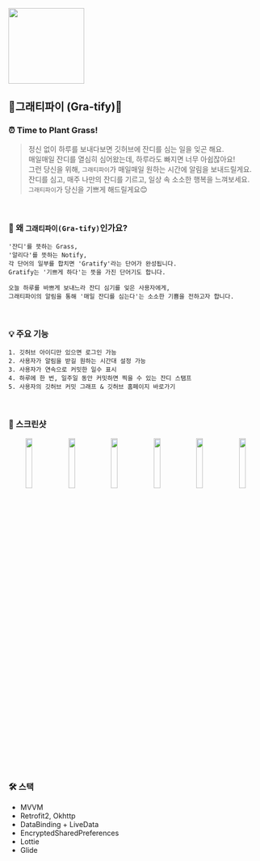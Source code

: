 <img src="https://github.com/choHarmony/time-to-plant-commit/assets/74913340/973aa56f-4c6b-4d2e-abf7-f5041ab3587f"
  width="150" height="150">   
## 🌿그래티파이 (Gra-tify)🌿   
### ⏰ Time to Plant Grass!   
> 정신 없이 하루를 보내다보면 깃허브에 잔디를 심는 일을 잊곤 해요.   
> 매일매일 잔디를 열심히 심어왔는데, 하루라도 빠지면 너무 아쉽잖아요!   
> 그런 당신을 위해, `그래티파이`가 매일매일 원하는 시간에 알림을 보내드릴게요.    
> 잔디를 심고, 매주 나만의 잔디를 기르고, 일상 속 소소한 행복을 느껴보세요.      
> `그래티파이`가 당신을 기쁘게 해드릴게요😊   
</br>

### 🔎 왜 `그래티파이(Gra-tify)`인가요?   
```
'잔디'를 뜻하는 Grass,   
'알리다'를 뜻하는 Notify,
각 단어의 일부를 합치면 'Gratify'라는 단어가 완성됩니다.
Gratify는 '기쁘게 하다'는 뜻을 가진 단어기도 합니다.
  
오늘 하루를 바쁘게 보내느라 잔디 심기를 잊은 사용자에게,
그래티파이의 알림을 통해 '매일 잔디를 심는다'는 소소한 기쁨을 전하고자 합니다.
```
</br>   

### 💡 주요 기능   
```
1. 깃허브 아이디만 있으면 로그인 가능   
2. 사용자가 알림을 받길 원하는 시간대 설정 가능   
3. 사용자가 연속으로 커밋한 일수 표시
4. 하루에 한 번, 일주일 동안 커밋하면 찍을 수 있는 잔디 스탬프
5. 사용자의 깃허브 커밋 그래프 & 깃허브 홈페이지 바로가기
```
</br>   

### 📸 스크린샷   
<p align="center" width="100%">
  <img src="https://github.com/choHarmony/time-to-plant-commit/assets/74913340/a69bb1c9-129e-4dd6-83d9-2020b8ccb512" width="16%">
  <img src="https://github.com/choHarmony/time-to-plant-commit/assets/74913340/5608e3ea-6398-45da-9c21-9cdff4196ed8" width="16%">
  <img src="https://github.com/choHarmony/time-to-plant-commit/assets/74913340/ae3a4aa5-bf26-49cf-84ad-8549a013ba7b" width="16%">
  <img src="https://github.com/choHarmony/time-to-plant-commit/assets/74913340/336541cc-2356-4b77-9a0e-7d551caa40a1" width="16%">
  <img src="https://github.com/choHarmony/time-to-plant-commit/assets/74913340/f6dd142d-b582-43f1-bd27-ec1d27f95a92" width="16%">
  <img src="https://github.com/choHarmony/time-to-plant-commit/assets/74913340/a37dae69-0b87-4470-a3b5-5dd1776b66a1" width="16%">
</p>
</br>

### 🛠️ 스택   
- MVVM   
- Retrofit2, Okhttp   
- DataBinding + LiveData
- EncryptedSharedPreferences   
- Lottie   
- Glide   
